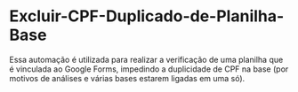 # Excluir-CPF-Duplicado-de-Planilha-Base
Essa automação é utilizada para realizar a verificação de uma planilha que é vinculada ao Google Forms, impedindo a duplicidade de CPF na base (por motivos de análises e várias bases estarem ligadas em uma só).
